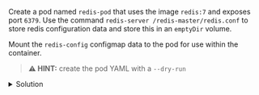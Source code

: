 Create a pod named `redis-pod` that uses the image `redis:7` and exposes port `6379`. Use the command `redis-server /redis-master/redis.conf` to store redis configuration data and store this in an `emptyDir` volume. 

Mount the `redis-config` configmap data to the pod for use within the container.

> **⚠️ HINT:** create the pod YAML with a `--dry-run`


<details><summary>Solution</summary>
<br>

```bash
k run redis-pod --image=redis:7 --port 6379 --command 'redis-server' '/redis-master/redis.conf' --dry-run=client -o yaml > redis-pod.yaml
```{{exec}}

</details>